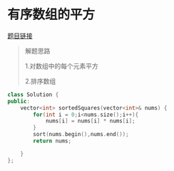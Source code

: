 # 有序数组的平方

[题目链接](https://leetcode.cn/problems/squares-of-a-sorted-array/description/)

>
>
>解题思路
>
>1.对数组中的每个元素平方
>
>2.排序数组

```c++
class Solution {
public:
    vector<int> sortedSquares(vector<int>& nums) {
        for(int i = 0;i<nums.size();i++){
            nums[i] = nums[i] * nums[i];
        }
        sort(nums.begin(),nums.end());
        return nums;

    }
};
```

